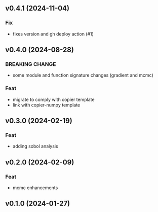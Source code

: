 ## v0.4.1 (2024-11-04)

### Fix

- fixes version and gh deploy action (#1)

## v0.4.0 (2024-08-28)

### BREAKING CHANGE

- some module and function signature changes (gradient and mcmc)

### Feat

- migrate to comply with copier template
- link with copier-numpy template

## v0.3.0 (2024-02-19)

### Feat

- adding sobol analysis

## v0.2.0 (2024-02-09)

### Feat

- mcmc enhancements

## v0.1.0 (2024-01-27)
